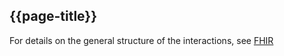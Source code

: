 ## {{page-title}}

For details on the general structure of the interactions, see [FHIR](https://digital.nhs.uk/developer/guides-and-documentation/our-api-technologies#fhir)